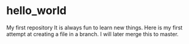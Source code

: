 # hello_world
My first repository
It is always fun to learn new things. Here is my first attempt at creating a file in a branch. 
I will later merge this to master. 
